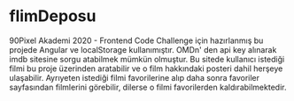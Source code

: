 # flimDeposu
90Pixel Akademi 2020 - Frontend Code Challenge için hazırlanmış bu projede Angular ve localStorage kullanımıştır. OMDn' den api key alınarak 
imdb sitesine sorgu atabilmek mümkün olmuştur. Bu sitede kullanıcı istediği filmi bu proje üzerinden aratabilir ve o film hakkındaki posteri dahil herşeye ulaşabilir. Ayrıyeten istediği filmi favorilerine alıp daha sonra favoriler sayfasından filmlerini görebilir, dilerse o filmi favorilerden kaldırabilmektedir.
